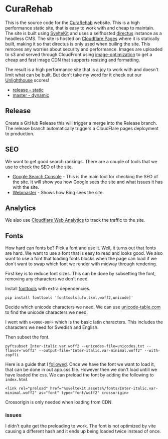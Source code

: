 # CuraRehab

This is the source code for the [CuraRehab](https://curarehab.se) website. This is a high performance static site, that is easy to work with
and cheap to maintain. The site is built using [SvelteKit](https://kit.svelte.dev/) and uses a selfhosted [directus](https://directus.io/) instance as a headless CMS.
The site is hosted on [Cloudflare Pages](https://pages.cloudflare.com/) where it is statically built, making it so that directus is only used when builing the site.
This removes any worries about security and performance. Images are uploaded to s3 and served through CloudFront using [image-optimization](https://github.com/aws-samples/image-optimization)
to get a cheap and fast image CDN that supports resizing and formatting.

The result is a high performance site that is a joy to work with and doesn't limit what can be built.
But don't take my word for it check out our [Unlighthouse](https://unlighthouse.dev) scores!

- [release - static](https://curarehab-reports.pages.dev/)
- [master - dynamic](https://master.curarehab-reports.pages.dev/)

## Release

Create a GitHub Release this will trigger a merge into the Release branch. The release branch automatically triggers a CloudFlare pages deployment
to production.

## SEO

We want to get good search rankings. There are a couple of tools that we use to check the SEO of the site.

- [Google Search Console](https://search.google.com/search-console?resource_id=sc-domain%3Acurarehab.se) - This is the main tool for checking the SEO of the site. It will show you
  how Google sees the site and what issues it has with the site.
- [Webmaster](https://www.bing.com/webmasters?siteUrl=https%3A%2F%2Fcurarehab.se%2F) - Shows how Bing sees the site.

## Analytics

We also use [Cloudflare Web Analytics](https://www.cloudflare.com/web-analytics/) to track the traffic to the site.

## Fonts

How hard can fonts be? Pick a font and use it. Well, it turns out that fonts are hard. We want to use a font that is easy to read and looks good. We also want to use a font that loading fonts blocks when the page can load if
we don't want to swap which font we render with midway through rendering.

First key is to reduce font sizes. This can be done by subsetting the font, removing any characters we don't need.

Install [fonttools](https://pypi.org/project/fonttools/) with extra dependencies.

```
pip install fonttools 'fonttools[ufo,lxml,woff2,unicode]'
```

Decide which unicode characters we need. We can use [unicode-table.com](https://unicode-table.com/en/) to find the unicode characters we need.

I went with `U+0000-00FF` which is the basic latin characters. This includes the characters we need for Swedish and English.

Then subset the font.

```
pyftsubset Inter-italic.var.woff2 --unicodes-file=unicodes.txt --flavor='woff2' --output-file="Inter-italic.var-minimal.woff2" --with-zopfli
```

Here is a guide that I [followed](https://markoskon.com/creating-font-subsets/). Once we have the font we want to load it, that can be done
in out app.css file. However then we don't load untill we have loaded the css. We can preload the font by adding the following to `index.html`

```
<link rel="preload" href="%sveltekit.assets%/fonts/Inter-italic.var-minimal.woff2" as="font" type="font/woff2" crossorigin>
```

Crossorigin is only needed when loading from CDN.

### issues

I didn't quite get the preloading to work. The font is not optimized by vite causing a different hash and it ends up being loaded twice instead of once.
